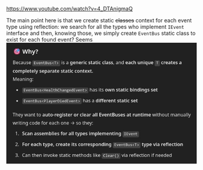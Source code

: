 https://www.youtube.com/watch?v=4_DTAnigmaQ

The main point here is that we create static ~~classes~~ context for each event type using reflection: we search for all the types who implement `IEvent` interface and then, knowing those, we simply create `EventBus` static class to exist for each found event?
Seems
![](pic1.jpeg)


